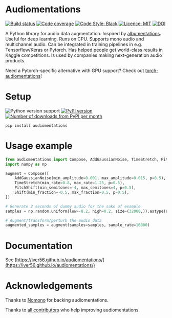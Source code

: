 # Audiomentations

[![Build status](https://img.shields.io/circleci/project/github/iver56/audiomentations/master.svg)](https://circleci.com/gh/iver56/audiomentations)
[![Code coverage](https://img.shields.io/codecov/c/github/iver56/audiomentations/master.svg)](https://codecov.io/gh/iver56/audiomentations)
[![Code Style: Black](https://img.shields.io/badge/code%20style-black-black.svg)](https://github.com/ambv/black)
[![Licence: MIT](https://img.shields.io/pypi/l/audiomentations)](https://github.com/iver56/audiomentations/blob/master/LICENSE)
[![DOI](https://zenodo.org/badge/DOI/10.5281/zenodo.7010042.svg)](https://doi.org/10.5281/zenodo.7010042)

A Python library for audio data augmentation. Inspired by
[albumentations](https://github.com/albu/albumentations). Useful for deep learning. Runs on
CPU. Supports mono audio and multichannel audio. Can be
integrated in training pipelines in e.g. Tensorflow/Keras or Pytorch. Has helped people get
world-class results in Kaggle competitions. Is used by companies making next-generation audio
products.

Need a Pytorch-specific alternative with GPU support? Check out [torch-audiomentations](https://github.com/asteroid-team/torch-audiomentations)!

# Setup

![Python version support](https://img.shields.io/pypi/pyversions/audiomentations)
[![PyPI version](https://img.shields.io/pypi/v/audiomentations.svg?style=flat)](https://pypi.org/project/audiomentations/)
[![Number of downloads from PyPI per month](https://img.shields.io/pypi/dm/audiomentations.svg?style=flat)](https://pypi.org/project/audiomentations/)

`pip install audiomentations`

# Usage example

```python
from audiomentations import Compose, AddGaussianNoise, TimeStretch, PitchShift, Shift
import numpy as np

augment = Compose([
    AddGaussianNoise(min_amplitude=0.001, max_amplitude=0.015, p=0.5),
    TimeStretch(min_rate=0.8, max_rate=1.25, p=0.5),
    PitchShift(min_semitones=-4, max_semitones=4, p=0.5),
    Shift(min_fraction=-0.5, max_fraction=0.5, p=0.5),
])

# Generate 2 seconds of dummy audio for the sake of example
samples = np.random.uniform(low=-0.2, high=0.2, size=(32000,)).astype(np.float32)

# Augment/transform/perturb the audio data
augmented_samples = augment(samples=samples, sample_rate=16000)
```

# Documentation

See [https://iver56.github.io/audiomentations/](https://iver56.github.io/audiomentations/)

# Acknowledgements

Thanks to [Nomono](https://nomono.co/) for backing audiomentations.

Thanks to [all contributors](https://github.com/iver56/audiomentations/graphs/contributors) who help improving audiomentations.
